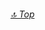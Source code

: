 <!-- Obsolete !-->
<!-- ALL-CONTRIBUTORS-BADGE:START - Do not remove or modify this section -->
<!-- [![All Contributors](https://img.shields.io/badge/all_contributors-36-orange.svg?style=flat-square)](#contributors-) !-->
<!-- ALL-CONTRIBUTORS-BADGE:END -->
<!-- ↑ This is the number of people I have interacted with. Click the button to go and see their faces/meet up with them. !-->

###### [🔝️ Top](#-Top)
